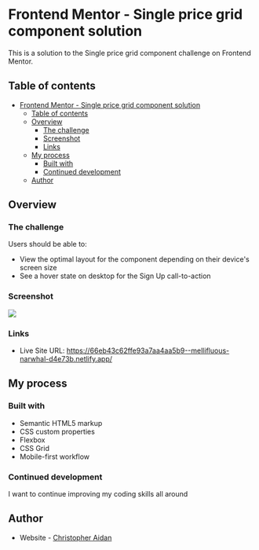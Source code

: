 
# Frontend Mentor - Single price grid component solution

This is a solution to the Single price grid component challenge on Frontend Mentor. 

## Table of contents

- [Frontend Mentor - Single price grid component solution](#frontend-mentor---single-price-grid-component-solution)
  - [Table of contents](#table-of-contents)
  - [Overview](#overview)
    - [The challenge](#the-challenge)
    - [Screenshot](#screenshot)
    - [Links](#links)
  - [My process](#my-process)
    - [Built with](#built-with)
    - [Continued development](#continued-development)
  - [Author](#author)

## Overview

### The challenge

Users should be able to:

- View the optimal layout for the component depending on their device's screen size
- See a hover state on desktop for the Sign Up call-to-action

### Screenshot

![](images/Screenshot%202024-09-18%20215351.png)

### Links

- Live Site URL: https://66eb43c62ffe93a7aa4aa5b9--mellifluous-narwhal-d4e73b.netlify.app/

## My process

### Built with

- Semantic HTML5 markup
- CSS custom properties
- Flexbox
- CSS Grid
- Mobile-first workflow

### Continued development

I want to continue improving my coding skills all around

## Author

- Website - [Christopher Aidan](https://sociallinks4cris.netlify.app/)
